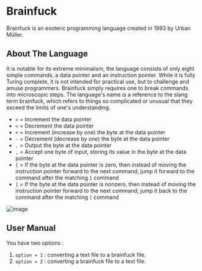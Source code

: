# Brainfuck
Brainfuck is an esoteric programming language created in 1993 by Urban Müller.

## About The Language 
It is notable for its extreme minimalism, the language consists of only eight simple commands, a data pointer and an instruction pointer. While it is fully Turing complete, it is not intended for practical use, but to challenge and amuse programmers. Brainfuck simply requires one to break commands into microscopic steps.
The language's name is a reference to the slang term brainfuck, which refers to things so complicated or unusual that they exceed the limits of one's understanding.

* `>` = Increment the data pointer
* `<` = Decrement the data pointer
* `+` = Increment (increase by one) the byte at the data pointer
* `-` = Decrement (decrease by one) the byte at the data pointer
* `.` = Output the byte at the data pointer
* `,` = Accept one byte of input, storing its value in the byte at the data pointer
* `[` = If the byte at the data pointer is zero, then instead of moving the instruction pointer forward to the next command, jump it forward to the command after the matching `]` command
* `]` = If the byte at the data pointer is nonzero, then instead of moving the instruction pointer forward to the next command, jump it back to the command after the matching `[` command

![image](https://user-images.githubusercontent.com/58489322/145904609-d8eb8bfc-0f80-4862-8464-3a25bfe0bc3b.png)

## User Manual
You have two options : 
1) `option = 1` : converting a text file to a brainfuck file.
2) `option = 2` : converting a brainfuck file to a text file.
